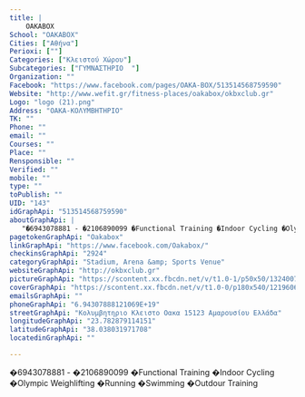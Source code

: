 ```yaml
---
title: |
    OAKABOX
School: "OAKABOX"
Cities: ["Αθήνα"]
Perioxi: [""]
Categories: ["Κλειστού Χώρου"]
Subcategories: ["ΓΥΜΝΑΣΤΗΡΙΟ  "]
Organization: ""
Facebook: "https://www.facebook.com/pages/OAKA-BOX/513514568759590"
Website: "http://www.wefit.gr/fitness-places/oakabox/okbxclub.gr"
Logo: "logo (21).png"
Address: "OAKA-ΚΟΛΥΜΒΗΤΗΡΙΟ"
TK: ""
Phone: ""
email: ""
Courses: ""
Place: ""
Rensponsible: ""
Verified: ""
mobile: ""
type: ""
toPublish: ""
UID: "143"
idGraphApi: "513514568759590"
aboutGraphApi: | 
   "�6943078881 - �2106890099 �Functional Training �Indoor Cycling �Olympic Weighlifting �Running �Swimming �Outdour Training"
pagetokenGraphApi: "Oakabox"
linkGraphApi: "https://www.facebook.com/Oakabox/"
checkinsGraphApi: "2924"
categoryGraphApi: "Stadium, Arena &amp; Sports Venue"
websiteGraphApi: "http://okbxclub.gr"
pictureGraphApi: "https://scontent.xx.fbcdn.net/v/t1.0-1/p50x50/13240078_889970797780630_6100832655486909498_n.jpg?oh=9a3b2b2f2971844e4a21155c2b0da967&amp;oe=5B00CC7A"
coverGraphApi: "https://scontent.xx.fbcdn.net/v/t1.0-0/p180x540/12196065_785819971529047_3715110676750050461_n.jpg?oh=334778075744df5c9a889b2fae353c06&amp;oe=5B08AE2B"
emailsGraphApi: ""
phoneGraphApi: "6.94307888121069E+19"
streetGraphApi: "Κολυμβητηριο Κλειστο Οακα 15123 Αμαρουσίου Ελλάδα"
longitudeGraphApi: "23.782879114151"
latitudeGraphApi: "38.038031971708"
locatedinGraphApi: ""

---
```


�6943078881 - �2106890099 �Functional Training �Indoor Cycling �Olympic Weighlifting �Running �Swimming �Outdour Training

